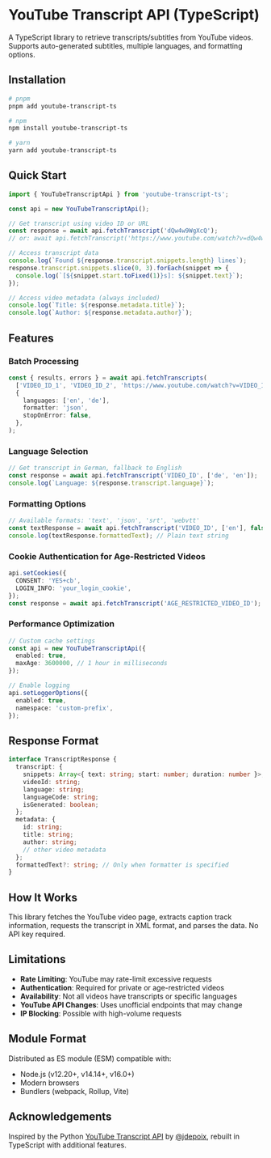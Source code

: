 # YouTube Transcript API (TypeScript)

A TypeScript library to retrieve transcripts/subtitles from YouTube videos. Supports auto-generated subtitles, multiple languages, and formatting options.

## Installation

```bash
# pnpm
pnpm add youtube-transcript-ts

# npm
npm install youtube-transcript-ts

# yarn
yarn add youtube-transcript-ts
```

## Quick Start

```typescript
import { YouTubeTranscriptApi } from 'youtube-transcript-ts';

const api = new YouTubeTranscriptApi();

// Get transcript using video ID or URL
const response = await api.fetchTranscript('dQw4w9WgXcQ');
// or: await api.fetchTranscript('https://www.youtube.com/watch?v=dQw4w9WgXcQ');

// Access transcript data
console.log(`Found ${response.transcript.snippets.length} lines`);
response.transcript.snippets.slice(0, 3).forEach(snippet => {
  console.log(`[${snippet.start.toFixed(1)}s]: ${snippet.text}`);
});

// Access video metadata (always included)
console.log(`Title: ${response.metadata.title}`);
console.log(`Author: ${response.metadata.author}`);
```

## Features

### Batch Processing

```typescript
const { results, errors } = await api.fetchTranscripts(
  ['VIDEO_ID_1', 'VIDEO_ID_2', 'https://www.youtube.com/watch?v=VIDEO_ID_3'],
  {
    languages: ['en', 'de'],
    formatter: 'json',
    stopOnError: false,
  },
);
```

### Language Selection

```typescript
// Get transcript in German, fallback to English
const response = await api.fetchTranscript('VIDEO_ID', ['de', 'en']);
console.log(`Language: ${response.transcript.language}`);
```

### Formatting Options

```typescript
// Available formats: 'text', 'json', 'srt', 'webvtt'
const textResponse = await api.fetchTranscript('VIDEO_ID', ['en'], false, 'text');
console.log(textResponse.formattedText); // Plain text string
```

### Cookie Authentication for Age-Restricted Videos

```typescript
api.setCookies({
  CONSENT: 'YES+cb',
  LOGIN_INFO: 'your_login_cookie',
});
const response = await api.fetchTranscript('AGE_RESTRICTED_VIDEO_ID');
```

### Performance Optimization

```typescript
// Custom cache settings
const api = new YouTubeTranscriptApi({
  enabled: true,
  maxAge: 3600000, // 1 hour in milliseconds
});

// Enable logging
api.setLoggerOptions({
  enabled: true,
  namespace: 'custom-prefix',
});
```

## Response Format

```typescript
interface TranscriptResponse {
  transcript: {
    snippets: Array<{ text: string; start: number; duration: number }>;
    videoId: string;
    language: string;
    languageCode: string;
    isGenerated: boolean;
  };
  metadata: {
    id: string;
    title: string;
    author: string;
    // other video metadata
  };
  formattedText?: string; // Only when formatter is specified
}
```

## How It Works

This library fetches the YouTube video page, extracts caption track information, requests the transcript in XML format, and parses the data. No API key required.

## Limitations

- **Rate Limiting**: YouTube may rate-limit excessive requests
- **Authentication**: Required for private or age-restricted videos
- **Availability**: Not all videos have transcripts or specific languages
- **YouTube API Changes**: Uses unofficial endpoints that may change
- **IP Blocking**: Possible with high-volume requests

## Module Format

Distributed as ES module (ESM) compatible with:
- Node.js (v12.20+, v14.14+, v16.0+)
- Modern browsers
- Bundlers (webpack, Rollup, Vite)

## Acknowledgements

Inspired by the Python [YouTube Transcript API](https://github.com/jdepoix/youtube-transcript-api) by [@jdepoix](https://github.com/jdepoix), rebuilt in TypeScript with additional features.
